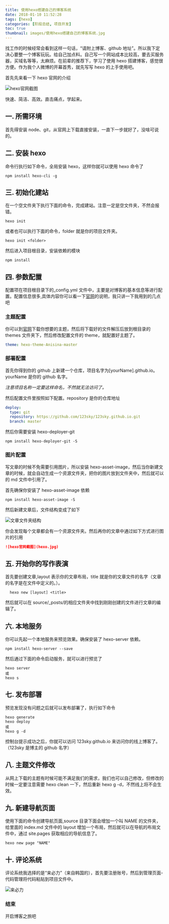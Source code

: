 ```yaml
---
title: 使用hexo搭建自己的博客系统
date: 2018-01-10 11:52:28
tags: [hexo]
categories: [阶段总结, 项目开发]
toc: true
thumbnail: images/使用hexo搭建自己的博客系统.jpg
---
```


找工作的时候经常会看到这样一句话，“请附上博客、github 地址”。所以我下定决心要整一个博客玩玩。给自己加点料。自己写一个网站成本比较高，要去买服务器，买域名等等，太麻烦。在前辈的推荐下，学习了使用 hexo 搭建博客，感觉很方便。作为我个人微博的开幕首秀，就先写写 hexo 的上手使用吧。

<!-- more -->

首先先来看一下 hexo 官网的介绍

![hexo官网截图](hexo.jpg)

快速、简洁、高效。直击痛点，学起来。

## 一. 所需环境

首先得安装 node、git，从官网上下载直接安装，一直下一步就好了，没啥可说的。

## 二. 安装 hexo

命令行执行如下命令，全局安装 hexo，这样你就可以使用 hexo 命令了

```shell
npm install hexo-cli -g
```

## 三. 初始化建站

在一个空文件夹下执行下面的命令，完成建站。注意一定是空文件夹，不然会报错。

```shell
hexo init
```

或者也可以执行下面的命令，folder 就是你的项目文件夹。

```shell
hexo init <folder>
```

然后进入项目根目录，安装依赖的模块

```shell
npm install
```

## 四. 参数配置

配置项在项目根目录下的\_config.yml 文件中，主要是对博客的基本信息等进行配置。配置信息很多,具体内容你可以看一下[官网](https://hexo.io/zh-cn/docs/configuration.html)的说明，我只讲一下我用到的几点吧

### 主题配置

你可以到[官网](https://hexo.io/themes/)下载你想要的主题，然后将下载好的文件解压后放到根目录的 themes 文件夹下，然后修改配置文件的 theme，就配置好主题了。

```yml
theme: hexo-theme-Anisina-master
```

### 部署配置

首先你得到你的 github 上新建一个仓库，项目名字为[yourName].github.io。yourName 是你的 github 名字。

_注意项目名称一定要这样命名，不然就无法访问了。_

然后配置文件里按照如下配置。repository 是你的仓库地址

```yml
deploy:
  type: git
  repository: https://github.com/123sky/123sky.github.io.git
  branch: master
```

然后你需要安装 hexo-deployer-git

```shell
npm install hexo-deployer-git -S
```

### 图片配置

写文章的时候不免需要引用图片，所以安装 hexo-asset-image，然后当你新建文章的时候，就会自动生成一个资源文件夹，把你的图片放到文件夹中，然后就可以的 md 文件中引用了。

首先确保你安装了 hexo-asset-image 依赖

```shell
npm install hexo-asset-image -S
```

然后新建文章后，文件结构变成了如下

![文章文件夹结构](structure.png)

你会发现每个文章都会有一个资源文件夹。然后再你的文章中通过如下方式进行图片的引用

```md
![hexo官网截图](hexo.jpg)
```

## 五. 开始你的写作表演

首先要创建文章,layout 表示你的文章布局，title 就是你的文章文件的名字（文章的名字是在文件中定义的。）。

```shell
  hexo new [layout] <title>
```

然后就可以在 source/\_posts/的相应文件夹中找到刚刚创建的文件进行文章的编辑了。

## 六. 本地服务

你可以先起一个本地服务来预览效果。确保安装了 hexo-server 依赖。

```shell
npm install hexo-server --save
```

然后通过下面的命令启动服务，就可以进行预览了

```shell
hexo server
或
hexo s
```

## 七. 发布部署

预览发现没有问题之后就可以发布部署了，执行如下命令

```shell
hexo generate
hexo deploy
或
hexo g -d
```

控制台提示成功之后，你就可以访问 123sky.github.io 来访问你的线上博客了。（123sky 是博主的 github 名字）

## 八. 主题文件修改

从网上下载的主题有时候可能不满足我们的需求，我们也可以自己修改，但修改的时候一定要注意需要 hexo clean 一下，然后重新 hexo g -d，不然线上将不会生效。

## 九. 新建导航页面

使用下面的命令创建导航页面,source 目录下面会增加一个叫 NAME 的文件夹，给里面的 index.md 文件中的 layout 增加一个布局，然后就可以在导航的布局文件中，通过 site.pages 获取相应的导航信息了。

```shell
hexo new page "NAME"
```

## 十. 评论系统

评论系统我选择的是“来必力”（来自韩国的），首先要注册账号，然后到管理页面-代码管理将代码粘贴到项目文件中。

![来必力](laibili.png)

### 结束

开启博客之旅吧
